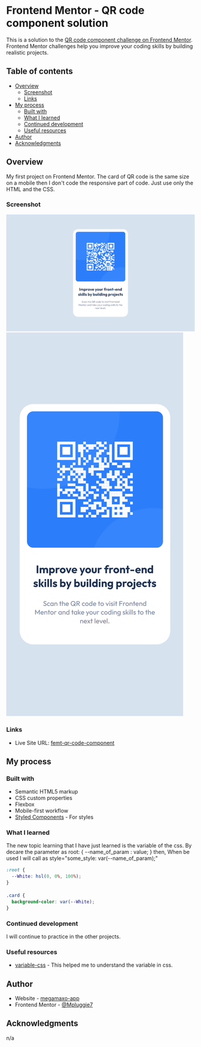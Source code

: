 # Frontend Mentor - QR code component solution

This is a solution to the [QR code component challenge on Frontend Mentor](https://www.frontendmentor.io/challenges/qr-code-component-iux_sIO_H). Frontend Mentor challenges help you improve your coding skills by building realistic projects. 

## Table of contents

- [Overview](#overview)
  - [Screenshot](#screenshot)
  - [Links](#links)
- [My process](#my-process)
  - [Built with](#built-with)
  - [What I learned](#what-i-learned)
  - [Continued development](#continued-development)
  - [Useful resources](#useful-resources)
- [Author](#author)
- [Acknowledgments](#acknowledgments)

## Overview
My first project on Frontend Mentor. The card of QR code is the same size on a mobile then I don't code the responsive part of code. Just use only the HTML and the CSS.

### Screenshot

![Desktop](./screenshot/screenshot-desktop.png)
![Mobile](./screenshot/screenshot-mobile.png)

### Links

- Live Site URL: [femt-qr-code-component](https://mpluggie7.github.io/femt-qr-code-component/)

## My process

### Built with

- Semantic HTML5 markup
- CSS custom properties
- Flexbox
- Mobile-first workflow
- [Styled Components](./style.css) - For styles

### What I learned

The new topic learning that I have just learned is the variable of the css. By decare the parameter as root: { --name_of_param : value; }
then, When be used I will call as style="some_style: var(--name_of_param);" 

```css
:root {
  --White: hsl(0, 0%, 100%);
}

.card {
  background-color: var(--White);
}
```

### Continued development

I will continue to practice in the other projects.

### Useful resources

- [variable-css](https://www.w3schools.com/css/css3_variables.asp) - This helped me to understand the variable in css.

## Author

- Website - [megamaxo-app](https://www.megamaxo-app.com)
- Frontend Mentor - [@Mpluggie7](https://www.frontendmentor.io/profile/Mpluggie7)

## Acknowledgments

n/a
